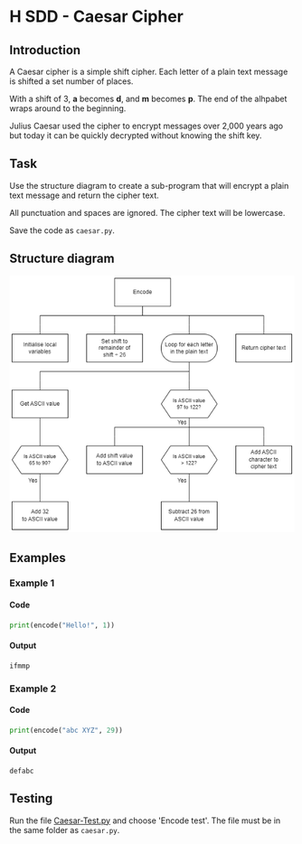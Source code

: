 # H SDD - Caesar Cipher  


## Introduction

A Caesar cipher is a simple shift cipher.  Each letter of a plain text message is shifted a set number of places.

With a shift of 3, __a__ becomes __d__, and __m__ becomes __p__.  The end of the alhpabet wraps around to the beginning.

Julius Caesar used the cipher to encrypt messages over 2,000 years ago but today it can be quickly decrypted without knowing the shift key.


## Task

Use the structure diagram to create a sub-program that will encrypt a plain text message and return the cipher text.

All punctuation and spaces are ignored.  The cipher text will be lowercase.

Save the code as `caesar.py`.


## Structure diagram

  ![Structure diagram](assets/sd.png)


## Examples

### Example 1

#### Code
``` python
print(encode("Hello!", 1))
```

#### Output
```
ifmmp
```

### Example 2

#### Code
``` python
print(encode("abc XYZ", 29))
```

#### Output
```
defabc
```

## Testing

Run the file [Caesar-Test.py](assets/Caesar-Test.py "Download file") and choose 'Encode test'.  The file must be in the same folder as `caesar.py`.
